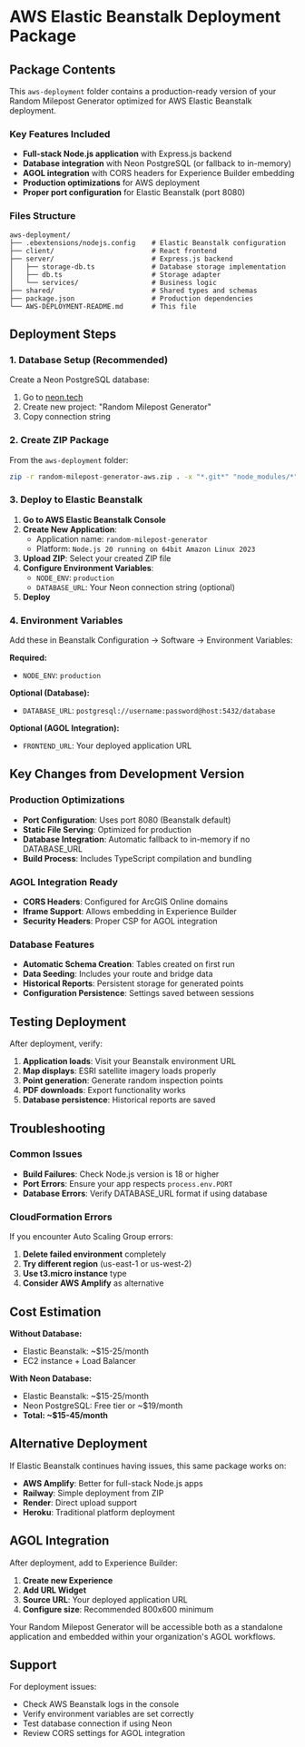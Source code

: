 # AWS Elastic Beanstalk Deployment Package

## Package Contents

This `aws-deployment` folder contains a production-ready version of your Random Milepost Generator optimized for AWS Elastic Beanstalk deployment.

### Key Features Included
- **Full-stack Node.js application** with Express.js backend
- **Database integration** with Neon PostgreSQL (or fallback to in-memory)
- **AGOL integration** with CORS headers for Experience Builder embedding
- **Production optimizations** for AWS deployment
- **Proper port configuration** for Elastic Beanstalk (port 8080)

### Files Structure
```
aws-deployment/
├── .ebextensions/nodejs.config    # Elastic Beanstalk configuration
├── client/                        # React frontend
├── server/                        # Express.js backend
│   ├── storage-db.ts              # Database storage implementation
│   ├── db.ts                      # Storage adapter
│   └── services/                  # Business logic
├── shared/                        # Shared types and schemas
├── package.json                   # Production dependencies
└── AWS-DEPLOYMENT-README.md       # This file
```

## Deployment Steps

### 1. Database Setup (Recommended)
Create a Neon PostgreSQL database:
1. Go to [neon.tech](https://neon.tech)
2. Create new project: "Random Milepost Generator"
3. Copy connection string

### 2. Create ZIP Package
From the `aws-deployment` folder:
```bash
zip -r random-milepost-generator-aws.zip . -x "*.git*" "node_modules/*" ".DS_Store"
```

### 3. Deploy to Elastic Beanstalk
1. **Go to AWS Elastic Beanstalk Console**
2. **Create New Application**:
   - Application name: `random-milepost-generator`
   - Platform: `Node.js 20 running on 64bit Amazon Linux 2023`
3. **Upload ZIP**: Select your created ZIP file
4. **Configure Environment Variables**:
   - `NODE_ENV`: `production`
   - `DATABASE_URL`: Your Neon connection string (optional)
5. **Deploy**

### 4. Environment Variables
Add these in Beanstalk Configuration → Software → Environment Variables:

**Required:**
- `NODE_ENV`: `production`

**Optional (Database):**
- `DATABASE_URL`: `postgresql://username:password@host:5432/database`

**Optional (AGOL Integration):**
- `FRONTEND_URL`: Your deployed application URL

## Key Changes from Development Version

### Production Optimizations
- **Port Configuration**: Uses port 8080 (Beanstalk default)
- **Static File Serving**: Optimized for production
- **Database Integration**: Automatic fallback to in-memory if no DATABASE_URL
- **Build Process**: Includes TypeScript compilation and bundling

### AGOL Integration Ready
- **CORS Headers**: Configured for ArcGIS Online domains
- **Iframe Support**: Allows embedding in Experience Builder
- **Security Headers**: Proper CSP for AGOL integration

### Database Features
- **Automatic Schema Creation**: Tables created on first run
- **Data Seeding**: Includes your route and bridge data
- **Historical Reports**: Persistent storage for generated points
- **Configuration Persistence**: Settings saved between sessions

## Testing Deployment

After deployment, verify:
1. **Application loads**: Visit your Beanstalk environment URL
2. **Map displays**: ESRI satellite imagery loads properly
3. **Point generation**: Generate random inspection points
4. **PDF downloads**: Export functionality works
5. **Database persistence**: Historical reports are saved

## Troubleshooting

### Common Issues
- **Build Failures**: Check Node.js version is 18 or higher
- **Port Errors**: Ensure your app respects `process.env.PORT`
- **Database Errors**: Verify DATABASE_URL format if using database

### CloudFormation Errors
If you encounter Auto Scaling Group errors:
1. **Delete failed environment** completely
2. **Try different region** (us-east-1 or us-west-2)
3. **Use t3.micro instance** type
4. **Consider AWS Amplify** as alternative

## Cost Estimation

**Without Database:**
- Elastic Beanstalk: ~$15-25/month
- EC2 instance + Load Balancer

**With Neon Database:**
- Elastic Beanstalk: ~$15-25/month
- Neon PostgreSQL: Free tier or ~$19/month
- **Total: ~$15-45/month**

## Alternative Deployment

If Elastic Beanstalk continues having issues, this same package works on:
- **AWS Amplify**: Better for full-stack Node.js apps
- **Railway**: Simple deployment from ZIP
- **Render**: Direct upload support
- **Heroku**: Traditional platform deployment

## AGOL Integration

After deployment, add to Experience Builder:
1. **Create new Experience**
2. **Add URL Widget**
3. **Source URL**: Your deployed application URL
4. **Configure size**: Recommended 800x600 minimum

Your Random Milepost Generator will be accessible both as a standalone application and embedded within your organization's AGOL workflows.

## Support

For deployment issues:
- Check AWS Beanstalk logs in the console
- Verify environment variables are set correctly
- Test database connection if using Neon
- Review CORS settings for AGOL integration